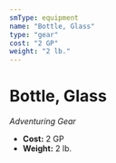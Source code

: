 ```yaml
---
smType: equipment
name: "Bottle, Glass"
type: "gear"
cost: "2 GP"
weight: "2 lb."
---
```


# Bottle, Glass
*Adventuring Gear*

- **Cost:** 2 GP
- **Weight:** 2 lb.
